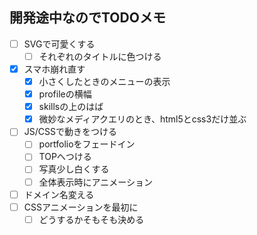 ## 開発途中なのでTODOメモ
- [ ] SVGで可愛くする
  - [ ] それぞれのタイトルに色つける
- [x] スマホ崩れ直す
  - [x] 小さくしたときのメニューの表示
  - [x] profileの横幅
  - [x] skillsの上のはば
  - [x] 微妙なメディアクエリのとき、html5とcss3だけ並ぶ
- [ ] JS/CSSで動きをつける
  - [ ] portfolioをフェードイン
  - [ ] TOPへつける
  - [ ] 写真少し白くする
  - [ ] 全体表示時にアニメーション
- [ ] ドメイン名変える
- [ ] CSSアニメーションを最初に
  - [ ] どうするかそもそも決める